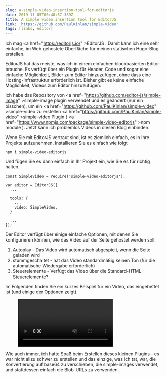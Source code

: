 ```yaml
---
slug: a-simple-video-insertion-tool-for-editorjs
date: 2019-11-05T00:48:57.389Z
title: A simple video insertion tool for EditorJS
link: 'https://github.com/PaulKinlan/simple-video'
tags: [links, editor]
---
```


Ich mag <a <span class="notranslate">href=&quot;https://editorjs.io/&quot; &gt;EditorJS</a> . Damit kann ich eine sehr einfache, im Web gehostete Oberfläche für meinen statischen Hugo-Blog erstellen.

EditorJS hat das meiste, was ich in einem einfachen blockbasierten Editor brauche. Es verfügt über ein Plugin für Header, Code und sogar eine einfache Möglichkeit, Bilder zum Editor hinzuzufügen, ohne dass eine Hosting-Infrastruktur erforderlich ist. Bisher gibt es keine einfache Möglichkeit, Videos zum Editor hinzuzufügen.

Ich habe das Repository von <a <span class="notranslate">href=&quot;https://github.com/editor-js/simple-image&quot; &gt;simple-image</a> plugin verwendet und es geändert (nur ein bisschen), um ein <a <span class="notranslate">href=&quot;https://github.com/PaulKinlan/simple-video&quot; &gt;simple-video</a> zu erstellen <a <span class="notranslate">href=&quot;https://github.com/PaulKinlan/simple-video&quot; &gt;simple-video</a> Plugin ( <a <span class="notranslate">href=&quot;https://www.npmjs.com/package/simple-video-editorjs&quot; &gt;npm module</a> ). Jetzt kann ich problemlos Videos in diesen Blog einbinden.

Wenn Sie mit EditorJS vertraut sind, ist es ziemlich einfach, es in Ihre Projekte aufzunehmen. Installieren Sie es einfach wie folgt

```
npm i simple-video-editorjs
```

Und fügen Sie es dann einfach in Ihr Projekt ein, wie Sie es für richtig halten.

```
const SimpleVideo = require('simple-video-editorjs');

var editor = EditorJS({
  ...
  
  tools: {
    ...
    video: SimpleVideo,
  }
  
  ...
});
```

Der Editor verfügt über einige einfache Optionen, mit denen Sie konfigurieren können, wie das Video auf der Seite gehostet werden soll:

1. Autoplay - Das Video wird automatisch abgespielt, wenn die Seite geladen wird
1. stummgeschaltet - hat das Video standardmäßig keinen Ton (für die automatische Wiedergabe erforderlich)
1. Steuerelemente - Verfügt das Video über die Standard-HTML-Steuerelemente?

Im Folgenden finden Sie ein kurzes Beispiel für ein Video, das eingebettet ist (und einige der Optionen zeigt).

<figure><video src="/videos/2019-11-06-a-simple-video-insertion-tool-for-editorjs-0.mp4" alt="Showing Options for EditorJS simple video." autoplay muted></video></figure>

Wie auch immer, ich hatte Spaß beim Erstellen dieses kleinen Plugins - es war nicht allzu schwer zu erstellen und das einzige, was ich tat, war, die Konvertierung auf base64 zu verschieben, die simple-images verwendet, und stattdessen einfach die Blob-URLs zu verwenden.